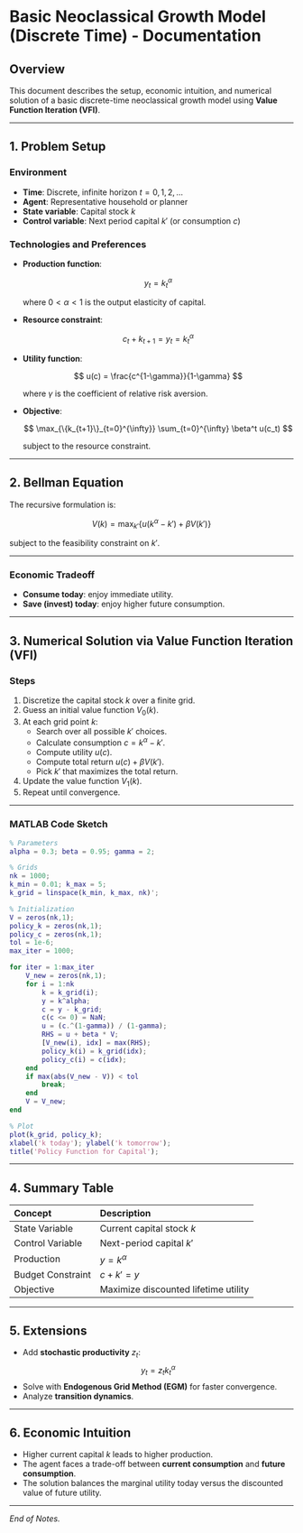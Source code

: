 
# Basic Neoclassical Growth Model (Discrete Time) - Documentation

## Overview

This document describes the setup, economic intuition, and numerical solution of a basic discrete-time neoclassical growth model using **Value Function Iteration (VFI)**.

---

## 1. Problem Setup

### Environment

- **Time**: Discrete, infinite horizon $t=0,1,2,\ldots$
- **Agent**: Representative household or planner
- **State variable**: Capital stock $k$
- **Control variable**: Next period capital $k'$ (or consumption $c$)

### Technologies and Preferences

- **Production function**:

  $$
  y_t = k_t^{\alpha}
  $$

  where $0 < \alpha < 1$ is the output elasticity of capital.

- **Resource constraint**:

  $$
  c_t + k_{t+1} = y_t = k_t^{\alpha}
  $$

- **Utility function**:

  $$
  u(c) = \frac{c^{1-\gamma}}{1-\gamma}
  $$

  where $\gamma$ is the coefficient of relative risk aversion.

- **Objective**:

  $$
  \max_{\{k_{t+1}\}_{t=0}^{\infty}} \sum_{t=0}^{\infty} \beta^t u(c_t)
  $$

  subject to the resource constraint.

---

## 2. Bellman Equation

The recursive formulation is:

$$
V(k) = \max_{k'} \left\{ u(k^\alpha - k') + \beta V(k') \right\}
$$

subject to the feasibility constraint on $k'$.

---

### Economic Tradeoff

- **Consume today**: enjoy immediate utility.
- **Save (invest) today**: enjoy higher future consumption.

---

## 3. Numerical Solution via Value Function Iteration (VFI)

### Steps

1. Discretize the capital stock $k$ over a finite grid.
2. Guess an initial value function $V_0(k)$.
3. At each grid point $k$:
   - Search over all possible $k'$ choices.
   - Calculate consumption $c = k^\alpha - k'$.
   - Compute utility $u(c)$.
   - Compute total return $u(c) + \beta V(k')$.
   - Pick $k'$ that maximizes the total return.
4. Update the value function $V_1(k)$.
5. Repeat until convergence.

---

### MATLAB Code Sketch

```matlab
% Parameters
alpha = 0.3; beta = 0.95; gamma = 2;

% Grids
nk = 1000;
k_min = 0.01; k_max = 5;
k_grid = linspace(k_min, k_max, nk)';

% Initialization
V = zeros(nk,1);
policy_k = zeros(nk,1);
policy_c = zeros(nk,1);
tol = 1e-6;
max_iter = 1000;

for iter = 1:max_iter
    V_new = zeros(nk,1);
    for i = 1:nk
        k = k_grid(i);
        y = k^alpha;
        c = y - k_grid;
        c(c <= 0) = NaN;
        u = (c.^(1-gamma)) / (1-gamma);
        RHS = u + beta * V;
        [V_new(i), idx] = max(RHS);
        policy_k(i) = k_grid(idx);
        policy_c(i) = c(idx);
    end
    if max(abs(V_new - V)) < tol
        break;
    end
    V = V_new;
end

% Plot
plot(k_grid, policy_k);
xlabel('k today'); ylabel('k tomorrow');
title('Policy Function for Capital');
```

---

## 4. Summary Table

| Concept            | Description                        |
|:-------------------|:-----------------------------------|
| State Variable     | Current capital stock $k$          |
| Control Variable   | Next-period capital $k'$           |
| Production         | $y = k^\alpha$                     |
| Budget Constraint  | $c + k' = y$                       |
| Objective          | Maximize discounted lifetime utility |

---

## 5. Extensions

- Add **stochastic productivity** $z_t$: 
  $$
  y_t = z_t k_t^{\alpha}
  $$
- Solve with **Endogenous Grid Method (EGM)** for faster convergence.
- Analyze **transition dynamics**.

---

## 6. Economic Intuition

- Higher current capital $k$ leads to higher production.
- The agent faces a trade-off between **current consumption** and **future consumption**.
- The solution balances the marginal utility today versus the discounted value of future utility.

---

*End of Notes.*

